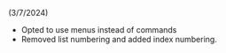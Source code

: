 (3/7/2024)
 - Opted to use menus instead of commands
 - Removed list numbering and added index numbering.